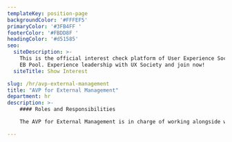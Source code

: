 ```yaml
---
templateKey: position-page
backgroundColor: '#FFFEF5'
primaryColor: '#3FB4FF '
footerColor: '#FBDD8F '
headingColor: '#d51585'
seo:
  siteDescription: >-
    This is the official interest check platform of User Experience Society for
    EB Pool. Experience leadership with UX Society and join now!
  siteTitle: Show Interest

slug: /hr/avp-external-management
title: "AVP for External Management"
department: hr
description: >-
    #### Roles and Responsibilities

    The AVP for External Management is in charge of working alongside with the VP for HR to collaborate closely with the other departments, most especially the Events Department for Events and Human Resources initiatives. These initiatives will foster a stronger sense of development within the organization. 

---
```


